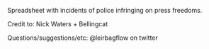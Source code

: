 Spreadsheet with incidents of police infringing on press freedoms.

Credit to: Nick Waters + Bellingcat

Questions/suggestions/etc: @leirbagflow on twitter
